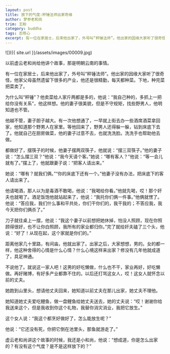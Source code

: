```yaml
---
layout: post
title: 放下的气度:秤锤法师出家奇缘
author: 梦参老和尚
trim: 王盼
category: buddha
tags: 忍辱心
excerpt: 有一位在家居士，后来他出家了，外号叫“秤锤法师”。他出家的因缘大家听了很奇怪，他家父母虽然遗留下很多的产业，他还是很精勤，每天都种菜。下地，种完菜把菜卖了。
---
```


![]({{ site.url }}/assets/images/00009.jpg)

以前虚云老和尚给他讲个故事，那是明朝云南的事情。

有一位在家居士，后来他出家了，外号叫“秤锤法师”。他出家的因缘大家听了很奇怪，他家父母虽然遗留下很多的产业，他还是很精勤，每天都种菜。下地，种完菜把菜卖了。

为什么叫“秤锤”？他卖菜给人家斤两都是多的，他说：“我自己种的，多抓上一把给你没有关系”，他这样想。他的妻子很美貌，但是不守规矩，找些野男人，他明知道也不管。

他越不管，妻子胆子越大。有一次他想通了，一早就上街去办一些酒席酒菜拿回家，他知道那个野男人在家里。等他回来了，野男人还得躲一躲，钻到床底下去了。他就自己在厨房做菜，他的妻子过意不去，也就洗洗脸。洗洗手也帮助他去做。

都做好了，摆筷子的时候，他妻子摆两双筷子，他就说：“摆三双筷子。”他的妻子说：“怎么摆三双？”他说：“我今天请个客。”她说：“哪有客人？”他说：“等一会儿就有了。”摆上了，他就跟妻子说：“把客人请出来。”

她说：“哪有？就我们俩。”“你的床底下还有一个。”他妻子没有办法，把床底下的客人请出来了。

他请喝酒，那人以为是毒酒不敢喝，他说：“我喝给你看。”他就先喝，哎！那个奸夫也就喝了。酒足饭饱他就站起来了，他说：“我托你们俩一件事。”他俩就愣了。他说：“答应我，我们什么事和平共处，你们干你们的，我干我的；不答应我，我今天把你们俩杀了。”

刀子就往桌上一摆，他说：“我这个妻子以前想把她休掉，怕没人照顾，现在你照顾得很好，也不让你白照顾，我所有的家业都归你。”完了就给奸夫磕了三个头，他说：“好了！从现在起，这个家就是你们的。”

距离他家几十里路，有间庙，他就出家了。出家之后，大家想想，男的。女的都一样，他这种舍得的心情是什么心情？什么心境这样来出家？修没有几年他就成道了，具足神通。

不说他了。就说这一家人吧！这男的好吃懒做，什么也不干，家业再好，好吃懒做。再好赌博，有好多产业都靠不住的。以后还打骂这女人，哎！这女人就怀念以前的丈夫。

她跑到山里头，想请他丈夫回来，她知道以前丈夫在那儿出家，她丈夫不理他。

她知道她丈夫爱吃鲤鱼，做一盘鲤鱼给她丈夫送去，她的丈夫说：“哎！谢谢你给我送来这个，但是我收到你这个礼物，我替你消灾消业，我把它放生。”

这个女人说：“我这个都烹好做好了，怎么能放生呢？”

他说：“它还没有死，你把它倒在池里头，那鱼就游走了。”

虚云老和尚讲这个故事的时候，我还是小和尚，他说：“想成道，你是怎么出家的？有没有这个气度？是不是这样放下的？”
